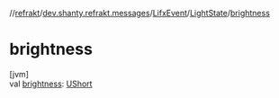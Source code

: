 //[refrakt](../../../../index.md)/[dev.shanty.refrakt.messages](../../index.md)/[LifxEvent](../index.md)/[LightState](index.md)/[brightness](brightness.md)

# brightness

[jvm]\
val [brightness](brightness.md): [UShort](https://kotlinlang.org/api/latest/jvm/stdlib/kotlin/-u-short/index.html)

